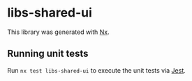 # libs-shared-ui

This library was generated with [Nx](https://nx.dev).

## Running unit tests

Run `nx test libs-shared-ui` to execute the unit tests via [Jest](https://jestjs.io).
